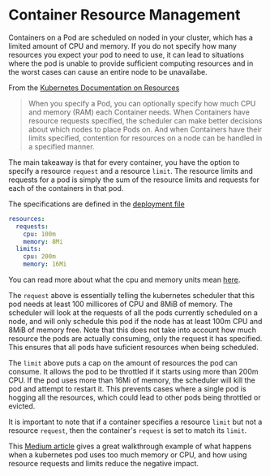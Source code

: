 # Container Resource Management
Containers on a Pod are scheduled on noded in your cluster, which has a limited amount of CPU and memory. If you do not specify how many resources you expect your pod to need to use, it can lead to situations where the pod is unable to provide sufficient computing resources and in the worst cases can cause an entire node to be unavailabe. 

From the [Kubernetes Documentation on Resources](https://kubernetes.io/docs/concepts/configuration/manage-compute-resources-container/)

> When you specify a Pod, you can optionally specify how much CPU and memory (RAM) each Container needs. When Containers have resource requests specified, the scheduler can make better decisions about which nodes to place Pods on. And when Containers have their limits specified, contention for resources on a node can be handled in a specified manner.

The main takeaway is that for every container, you have the option to specify a resource `request` and a resource `limit`. The resource limits and requests for a pod is simply the sum of the resource limits and requests for each of the containers in that pod. 

The specifications are defined in the [deployment file](../helm/aladdin-demo/templates/server/deploy.yaml)
```yaml
resources:
  requests:
    cpu: 100m
    memory: 8Mi
  limits:
    cpu: 200m
    memory: 16Mi
```

You can read more about what the cpu and memory units mean [here](https://kubernetes.io/docs/concepts/configuration/manage-compute-resources-container/#meaning-of-cpu). 

The `request` above is essentially telling the kubernetes scheduler that this pod needs at least 100 millicores of CPU and 8MiB of memory. The scheduler will look at the requests of all the pods currently scheduled on a node, and will only schedule this pod if the node has at least 100m CPU and 8MiB of memory free. Note that this does not take into account how much resource the pods are actually consuming, only the request it has specified. This ensures that all pods have suficient resources when being scheduled.

The `limit` above puts a cap on the amount of resources the pod can consume. It allows the pod to be throttled if it starts using more than 200m CPU. If the pod uses more than 16Mi of memory, the scheduler will kill the pod and attempt to restart it. This prevents cases where a single pod is hogging all the resources, which could lead to other pods being throttled or evicted. 

It is important to note that if a container specifies a resource `limit` but not a resource `request`, then the container's `request` is set to match its `limit`.

This [Medium article](https://medium.com/retailmenot-engineering/what-happens-when-a-kubernetes-pod-uses-too-much-memory-or-too-much-cpu-82165022f489) gives a great walkthrough example of what happens when a kubernetes pod uses too much memory or CPU, and how using resource requests and limits reduce the negative impact.
